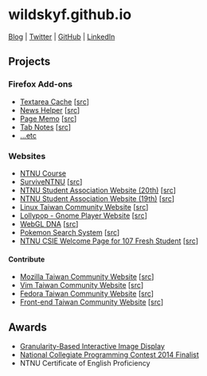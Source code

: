 # wildskyf.github.io

[Blog](https://blog.wildskyf.net) | [Twitter](https://twitter.com/wildskyf) | [GitHub](https://github.com/wildskyf) | [LinkedIn](https://www.linkedin.com/in/wildsky/)



## Projects

### Firefox Add-ons

* [Textarea Cache](https://addons.mozilla.org/en-US/firefox/addon/textarea-cache) [[src](https://github.com/wildskyf/TextareaCache)]
* [News Helper](http://newshelper.g0v.tw/) [[src](https://github.com/g0v/newshelper-extension)]
* [Page Memo](https://addons.mozilla.org/en-US/firefox/addon/page-memo/) [[src](https://github.com/wildskyf/pageMemo)]
* [Tab Notes](https://addons.mozilla.org/en-US/firefox/addon/tab-notes/) [[src](https://github.com/wildskyf/tab-notes)]
* [...etc](https://addons.mozilla.org/en-US/firefox/user/wildsky/)

### Websites

* [NTNU Course](http://course.sa.ntnu.edu.tw)
* [SurviveNTNU](http://survive.shida.us/) [[src](https://github.com/communityNTNU/surviveNTNU/)]
* [NTNU Student Association Website (20th)](https://ntnusa.github.io/) [[src](https://github.com/ntnusa/ntnusa.github.io)]
* [NTNU Student Association Website (19th)](https://ntnusa.github.io/ntnusa-site-19th) [[src](https://github.com/ntnusa/ntnusa-site-19th)]
* [Linux Taiwan Community Website](http://www.linux.org.tw/) [[src](https://github.com/linux-taiwan/www.linux.org.tw)]
* [Lollypop - Gnome Player Website](https://wildskyf.github.io/lollypop-web/) [[src](https://github.com/wildskyf/lollypop-web)]
* [WebGL DNA](https://wildskyf.github.io/WebGL-DNA/) [[src](https://github.com/wildskyf/WebGL-DNA)]
* [Pokemon Search System](http://wildsky.cc/pokemon/) [[src](https://github.com/wildskyf/Pokemon-Encyclopedia)]
* [NTNU CSIE Welcome Page for 107 Fresh Student](http://wildskyf.github.io/for107/) [[src](https://github.com/wildskyf/for107)]

#### Contribute

* [Mozilla Taiwan Community Website](https://moztw.org/) [[src](https://github.com/moztw/www.moztw.org)]
* [Vim Taiwan Community Website](http://www.vim.tw/) [[src](https://github.com/vim-tw/vim-tw.github.io)]
* [Fedora Taiwan Community Website](http://fedora.linux.org.tw/) [[src](https://github.com/linux-taiwan/fedora.linux.org.tw)]
* [Front-end Taiwan Community Website](http://f2e.tw) [[src](https://github.com/f2etw/f2etw.github.io)]

## Awards

* [Granularity-Based Interactive Image Display](https://sigport.org/documents/granularity-based-interactive-image-display-0)
* [National Collegiate Programming Contest 2014 Finalist](https://ncpc.idi.ntnu.no/ncpc2014/)
* NTNU Certificate of English Proficiency
